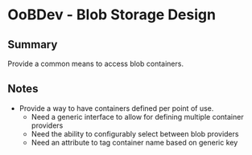 # OoBDev - Blob Storage Design

## Summary

Provide a common means to access blob containers.

## Notes

* Provide a way to have containers defined per point of use.  
  * Need a generic interface to allow for defining multiple container providers
  * Need the ability to configurably select between blob providers
  * Need an attribute to tag container name based on generic key